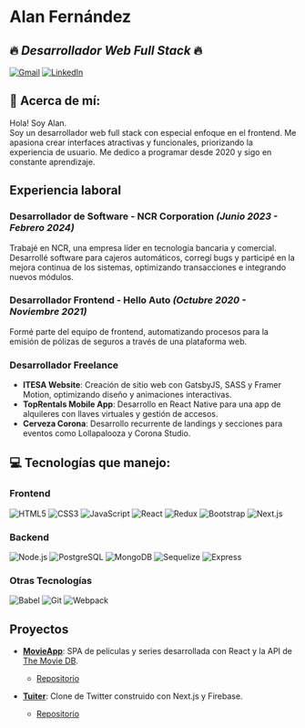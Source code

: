  # **Alan Fernández**
## :fire: *Desarrollador Web Full Stack* :fire:
[![Gmail](https://img.shields.io/badge/-GMAIL-D14836?style=for-the-badge&logo=gmail&logoColor=white)](mailto:alan.fer09@gmail.com)
[![LinkedIn](https://img.shields.io/badge/-LINKEDIN-0077B5?style=for-the-badge&logo=linkedin&logoColor=white)](https://www.linkedin.com/in/alan-fernandez-4845421a4/)

## :bell: Acerca de mí:
Hola! Soy Alan.  
Soy un desarrollador web full stack con especial enfoque en el frontend. Me apasiona crear interfaces atractivas y funcionales, priorizando la experiencia de usuario. Me dedico a programar desde 2020 y sigo en constante aprendizaje.

## Experiencia laboral

### Desarrollador de Software - NCR Corporation *(Junio 2023 - Febrero 2024)*
Trabajé en NCR, una empresa líder en tecnología bancaria y comercial. Desarrollé software para cajeros automáticos, corregí bugs y participé en la mejora continua de los sistemas, optimizando transacciones e integrando nuevos módulos.

### Desarrollador Frontend - Hello Auto *(Octubre 2020 - Noviembre 2021)*
Formé parte del equipo de frontend, automatizando procesos para la emisión de pólizas de seguros a través de una plataforma web.

### Desarrollador Freelance
- **ITESA Website**: Creación de sitio web con GatsbyJS, SASS y Framer Motion, optimizando diseño y animaciones interactivas.
- **TopRentals Mobile App**: Desarrollo en React Native para una app de alquileres con llaves virtuales y gestión de accesos.
- **Cerveza Corona**: Desarrollo recurrente de landings y secciones para eventos como Lollapalooza y Corona Studio.

## :computer: Tecnologías que manejo:

### Frontend
![HTML5](https://img.shields.io/badge/-HTML5-000000?style=flat&logo=html5)
![CSS3](https://img.shields.io/badge/-CSS3-000000?style=flat&logo=css3)
![JavaScript](https://img.shields.io/badge/-JavaScript-000000?style=flat&logo=javascript)
![React](https://img.shields.io/badge/-React-000000?style=flat&logo=React)
![Redux](https://img.shields.io/badge/-Redux-000000?style=flat&logo=Redux)
![Bootstrap](https://img.shields.io/badge/-Bootstrap-000000?style=flat&logo=Bootstrap)
![Next.js](https://img.shields.io/badge/-Next.js-000000?style=flat&logo=Next.js)

### Backend
![Node.js](https://img.shields.io/badge/-Node.js-000000?style=flat&logo=Node.js)
![PostgreSQL](https://img.shields.io/badge/-PostgreSQL-000000?style=flat&logo=PostgreSQL)
![MongoDB](https://img.shields.io/badge/-MongoDB-000000?style=flat&logo=MongoDB)
![Sequelize](https://img.shields.io/badge/-Sequelize-000000?style=flat&logo=Sequelize)
![Express](https://img.shields.io/badge/-Express-000000?style=flat&logo=Express)

### Otras Tecnologías
![Babel](https://img.shields.io/badge/-Babel-000000?style=flat&logo=Babel)
![Git](https://img.shields.io/badge/-Git-000000?style=flat&logo=Git)
![Webpack](https://img.shields.io/badge/-Webpack-000000?style=flat&logo=Webpack)

## Proyectos

- **[MovieApp](https://movies-series-app-psi.vercel.app/)**: SPA de películas y series desarrollada con React y la API de [The Movie DB](https://developers.themoviedb.org/3/getting-started/introduction/).  
  - [Repositorio](https://github.com/fernandezAlan/moviesApp)

- **[Tuiter](https://che-tuiter.vercel.app/)**: Clone de Twitter construido con Next.js y Firebase.  
  - [Repositorio](https://github.com/fernandezAlan/NEXTtweet)


<!---
fernandezAlan/fernandezAlan is a ✨ special ✨ repository because its `README.md` (this file) appears on your GitHub profile.
You can click the Preview link to take a look at your changes.
--->
